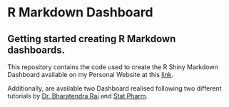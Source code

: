# R Markdown Dashboard
## Getting started creating R Markdown dashboards. <br>

This repository contains the code used to create the R Shiny Markdown Dashboard available on my Personal Website at this [link](https://pierpaolo28.github.io/Projects/project15.html). <br>

Additionally, are available two Dashboard realised following two different tutorials by [Dr. Bharatendra Rai](https://www.youtube.com/watch?v=_a4S4tq62OE) and  [Stat Pharm](https://www.youtube.com/watch?v=H64zJqmzrMs). 
